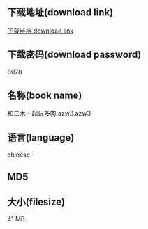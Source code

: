 ## 下载地址(download link)
[下载链接 download link](https://voluble-croquembouche-d321dc.netlify.app/?s=%E5%92%8C%E4%BA%8C%E6%9C%A8%E4%B8%80%E8%B5%B7%E7%8E%A9%E5%A4%9A%E8%82%89.azw3)

## 下载密码(download password)
8078

## 名称(book name)
和二木一起玩多肉.azw3.azw3

## 语言(language)
chinese

## MD5


## 大小(filesize)
41 MB
